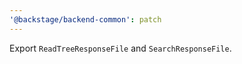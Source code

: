 ```yaml
---
'@backstage/backend-common': patch
---
```


Export `ReadTreeResponseFile` and `SearchResponseFile`.
